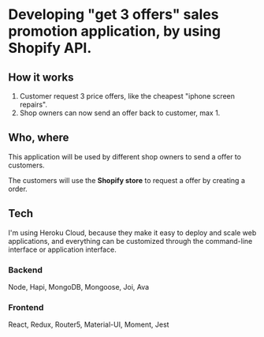 # Developing "get 3 offers" sales promotion application, by using Shopify API.

## How it works

1.  Customer request 3 price offers, like the cheapest "iphone screen repairs".
2.  Shop owners can now send an offer back to customer, max 1.

## Who, where

This application will be used by different shop owners to send a offer to customers.

The customers will use the **Shopify store** to request a offer by creating a order.

## Tech

I'm using Heroku Cloud, because they make it easy to deploy and scale web applications, and everything can be customized through the command-line interface or application interface.

### Backend

Node, Hapi, MongoDB, Mongoose, Joi, Ava

### Frontend

React, Redux, Router5, Material-UI, Moment, Jest
